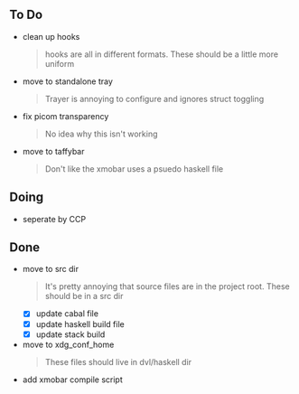 ## To Do

- clean up hooks
  > hooks are all in different formats. These should be a little more uniform
- move to standalone tray
  > Trayer is annoying to configure and ignores struct toggling
- fix picom transparency
  > No idea why this isn't working
- move to taffybar
  > Don't like the xmobar uses a psuedo haskell file

## Doing

- seperate by CCP

## Done

- move to src dir
  > It's pretty annoying that source files are in the project root. These should be in a src dir
  * [x] update cabal file
  * [x] update haskell build file
  * [x] update stack build 
- move to xdg_conf_home
  > These files should live in dvl/haskell dir
- add xmobar compile script
